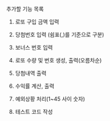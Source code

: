 추가할 기능 목록

1. 로또 구입 금액 입력

2. 당첨번호 입력 (쉼표(,)를 기준으로 구분)

3. 보너스 번호 입력

4. 로또 수량 및 번호 생성,  출력(오름차순)

5. 당첨내역 출력

6. 수익률 계산, 출력

7. 예외상황 처리(1~45 사이 숫자)

8. 테스트 코드 작성
